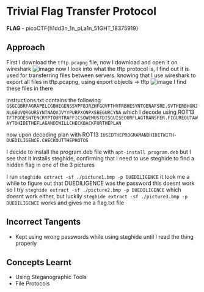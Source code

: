 # Trivial Flag Transfer Protocol
**FLAG** - picoCTF{h1dd3n_1n_pLa1n_51GHT_18375919}
## Approach
First I download the `tftp.pcapng` file, now I download and open it on wireshark
![image](https://github.com/user-attachments/assets/bb0f5dfb-90eb-42f8-8a61-19597a56bc0a)
now I look into what the tftp protocol is, I find out it is used for transferring files between servers.
knowing that I use wireshark to export all files in tftp.pcapng, using export objects -> tftp
![image](https://github.com/user-attachments/assets/23e47a8c-47ce-437f-a4dd-dda126d9bbcf)
I find these files in there

instructions.txt contains the following
` GSGCQBRFAGRAPELCGBHEGENSSVPFBJRZHFGQVFTHVFRBHESYNTGENAFSRE.SVTHERBHGNJNLGBUVQRGURSYNTNAQVJVYYPURPXONPXSBEGURCYNA `
which I decode using ROT13
` TFTPDOESNTENCRYPTOURTRAFFICSOWEMUSTDISGUISEOURFLAGTRANSFER.FIGUREOUTAWAYTOHIDETHEFLAGANDIWILLCHECKBACKFORTHEPLAN `

now upon decoding plan with ROT13
`IUSEDTHEPROGRAMANDHIDITWITH-DUEDILIGENCE.CHECKOUTTHEPHOTOS`

I decide to install the program.deb file with `apt-install program.deb` but I see that it installs steghide, confirming that I need to use steghide to find a hidden flag in one of the 3 pictures

I run `steghide extract -sf ./picture1.bmp -p DUEDILIGENCE` it took me a while to figure out that DUEDILIGENCE was the password
this doesnt work so I try `steghide extract -sf ./picture2.bmp -p DUEDILIGENCE` which doesnt work either, but luckily `steghide extract -sf ./picture3.bmp -p DUEDILIGENCE` works and gives me a flag.txt file

## Incorrect Tangents
- Kept using wrong passwords while using steghide until I read the thing properly
## Concepts Learnt
- Using Steganographic Tools
- File Protocols
